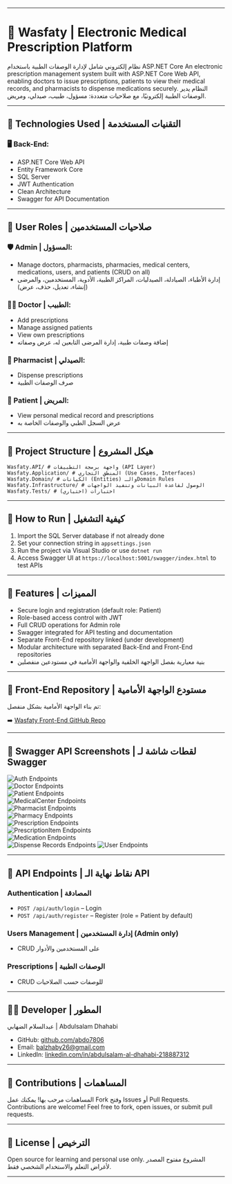 
---

# 🏥 Wasfaty | Electronic Medical Prescription Platform
نظام إلكتروني شامل لإدارة الوصفات الطبية باستخدام ASP.NET Core
An electronic prescription management system built with ASP.NET Core Web API, enabling doctors to issue prescriptions, patients to view their medical records, and pharmacists to dispense medications securely.
النظام يدير الوصفات الطبية إلكترونيًا، مع صلاحيات متعددة: مسؤول، طبيب، صيدلي، ومريض.

---

## 🔧 Technologies Used | التقنيات المستخدمة

### 🖥 Back-End:

* ASP.NET Core Web API
* Entity Framework Core
* SQL Server
* JWT Authentication
* Clean Architecture
* Swagger for API Documentation

---

## 👥 User Roles | صلاحيات المستخدمين

### 🛡 Admin | المسؤول:

* Manage doctors, pharmacists, pharmacies, medical centers, medications, users, and patients (CRUD on all)
* إدارة الأطباء، الصيادلة، الصيدليات، المراكز الطبية، الأدوية، المستخدمين، والمرضى (إنشاء، تعديل، حذف، عرض)

### 👨‍⚕️ Doctor | الطبيب:

* Add prescriptions
* Manage assigned patients
* View own prescriptions
* إضافة وصفات طبية، إدارة المرضى التابعين له، عرض وصفاته

### 💊 Pharmacist | الصيدلي:

* Dispense prescriptions
* صرف الوصفات الطبية

### 👤 Patient | المريض:

* View personal medical record and prescriptions
* عرض السجل الطبي والوصفات الخاصة به

---

## 📁 Project Structure | هيكل المشروع

```
Wasfaty.API/ # واجهة برمجة التطبيقات (API Layer)
Wasfaty.Application/ # المنطق التجاري (Use Cases, Interfaces)
Wasfaty.Domain/ # الكيانات (Entities) والـDomain Rules
Wasfaty.Infrastructure/ # الوصول لقاعدة البيانات وتنفيذ الواجهات
Wasfaty.Tests/ # اختبارات (اختياري)
```

---

## 🚀 How to Run | كيفية التشغيل

1. Import the SQL Server database if not already done
2. Set your connection string in `appsettings.json`
3. Run the project via Visual Studio or use `dotnet run`
4. Access Swagger UI at `https://localhost:5001/swagger/index.html` to test APIs

---

## 🌟 Features | المميزات

* Secure login and registration (default role: Patient)
* Role-based access control with JWT
* Full CRUD operations for Admin role
* Swagger integrated for API testing and documentation
* Separate Front-End repository linked (under development)
* Modular architecture with separated Back-End and Front-End repositories
* بنية معيارية بفصل الواجهة الخلفية والواجهة الأمامية في مستودعين منفصلين
---

## 🔗 Front-End Repository | مستودع الواجهة الأمامية

تم بناء الواجهة الأمامية بشكل منفصل:

➡️ [Wasfaty Front-End GitHub Repo](https://github.com/abdo7806/WasfatyProject_front-end.git)

---
## 📸 Swagger API Screenshots | لقطات شاشة لـ Swagger

![Auth Endpoints](https://github.com/abdo7806/WasfatyProject/blob/master/Screenshot/AuthEndpoints.png?raw=true)  
![Doctor Endpoints](https://github.com/abdo7806/WasfatyProject/blob/master/Screenshot/DoctorEndpoints.png?raw=true)  
![Patient Endpoints](https://github.com/abdo7806/WasfatyProject/blob/master/Screenshot/PatientEndpoints.png?raw=true)  
![MedicalCenter Endpoints](https://github.com/abdo7806/WasfatyProject/blob/master/Screenshot/MedicalCenterEndpoints.png?raw=true)  
![Pharmacist Endpoints](https://github.com/abdo7806/WasfatyProject/blob/master/Screenshot/PharmacistEndpoints.png?raw=true)  
![Pharmacy Endpoints](https://github.com/abdo7806/WasfatyProject/blob/master/Screenshot/PharmacyEndpoints.png?raw=true)  
![Prescription Endpoints](https://github.com/abdo7806/WasfatyProject/blob/master/Screenshot/PrescriptionEndpoints.png?raw=true)  
![PrescriptionItem Endpoints](https://github.com/abdo7806/WasfatyProject/blob/master/Screenshot/PrescriptionItemEndpoints.png?raw=true)  
![Medication Endpoints](https://github.com/abdo7806/WasfatyProject/blob/master/Screenshot/MedicationEndpoint.png?raw=true)  
![Dispense Records Endpoints](https://github.com/abdo7806/WasfatyProject/blob/master/Screenshot/DispenseRecordEndpoint.png?raw=true)
![User Endpoints](https://github.com/abdo7806/WasfatyProject/blob/master/Screenshot/UserEndpoints.png?raw=true)

---

## 📡 API Endpoints | نقاط نهاية الـ API

### Authentication | المصادقة

* `POST /api/auth/login` – Login
* `POST /api/auth/register` – Register (role = Patient by default)

### Users Management | إدارة المستخدمين (Admin only)

* CRUD على المستخدمين والأدوار

### Prescriptions | الوصفات الطبية

* CRUD للوصفات حسب الصلاحيات


---

## 👨‍💻 Developer | المطور

عبدالسلام الضهابي | Abdulsalam Dhahabi

* GitHub: [github.com/abdo7806](https://github.com/abdo7806)
* Email: [balzhaby26@gmail.com](mailto:balzhaby26@gmail.com)
* LinkedIn: [linkedin.com/in/abdulsalam-al-dhahabi-218887312](https://linkedin.com/in/abdulsalam-al-dhahabi-218887312)

---

## 🤝 Contributions | المساهمات

المساهمات مرحب بها! يمكنك عمل Fork وفتح Issues أو Pull Requests.
Contributions are welcome! Feel free to fork, open issues, or submit pull requests.

---

## 📃 License | الترخيص

Open source for learning and personal use only.
المشروع مفتوح المصدر لأغراض التعلم والاستخدام الشخصي فقط.

---

